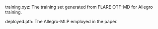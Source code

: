 training.xyz: The training set generated from FLARE OTF-MD for Allegro training.

deployed.pth: The Allegro-MLP employed in the paper.
